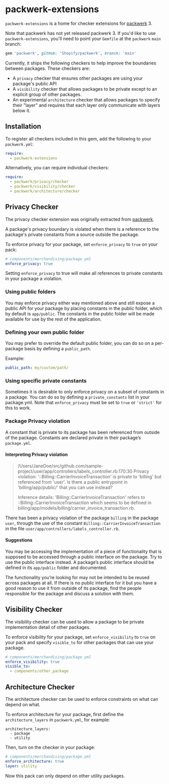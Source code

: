 # packwerk-extensions

`packwerk-extensions` is a home for checker extensions for [packwerk](https://github.com/Shopify/packwerk) 3.

Note that packwerk has not yet released packwerk 3. If you'd like to use `packwerk-extensions`, you'll need to point your `Gemfile` at the `packwerk` `main` branch:
```ruby
gem 'packwerk', github: 'Shopify/packwerk', branch: 'main'
```

Currently, it ships the following checkers to help improve the boundaries between packages. These checkers are:
- A `privacy` checker that ensures other packages are using your package's public API
- A `visibility` checker that allows packages to be private except to an explicit group of other packages.
- An experimental `architecture` checker that allows packages to specify their "layer" and requires that each layer only communicate with layers below it.

## Installation

To register all checkers included in this gem, add the following to your `packwerk.yml`:

```yaml
require:
  - packwerk-extensions
```

Alternatively, you can require individual checkers:

```yaml
require:
  - packwerk/privacy/checker
  - packwerk/visibility/checker
  - packwerk/architecture/checker
```

## Privacy Checker
The privacy checker extension was originally extracted from [packwerk](https://github.com/Shopify/packwerk).

A package's privacy boundary is violated when there is a reference to the package's private constants from a source outside the package.

To enforce privacy for your package, set `enforce_privacy` to `true` on your pack:

```yaml
# components/merchandising/package.yml
enforce_privacy: true
```

Setting `enforce_privacy` to true will make all references to private constants in your package a violation.

### Using public folders
You may enforce privacy either way mentioned above and still expose a public API for your package by placing constants in the public folder, which by default is `app/public`. The constants in the public folder will be made available for use by the rest of the application.

### Defining your own public folder

You may prefer to override the default public folder, you can do so on a per-package basis by defining a `public_path`.

Example:

```yaml
public_path: my/custom/path/
```

### Using specific private constants
Sometimes it is desirable to only enforce privacy on a subset of constants in a package. You can do so by defining a `private_constants` list in your package.yml. Note that `enforce_privacy` must be set to `true` or `'strict'` for this to work.

### Package Privacy violation
A constant that is private to its package has been referenced from outside of the package. Constants are declared private in their package’s `package.yml`.

#### Interpreting Privacy violation

> /Users/JaneDoe/src/github.com/sample-project/user/app/controllers/labels_controller.rb:170:30
> Privacy violation: '::Billing::CarrierInvoiceTransaction' is private to 'billing' but referenced from 'user'.
> Is there a public entrypoint in 'billing/app/public/' that you can use instead?
>
> Inference details: 'Billing::CarrierInvoiceTransaction' refers to ::Billing::CarrierInvoiceTransaction which seems to be defined in billing/app/models/billing/carrier_invoice_transaction.rb.

There has been a privacy violation of the package `billing` in the package `user`, through the use of the constant `Billing::CarrierInvoiceTransaction` in the file `user/app/controllers/labels_controller.rb`.

#### Suggestions
You may be accessing the implementation of a piece of functionality that is supposed to be accessed through a public interface on the package. Try to use the public interface instead. A package’s public interface should be defined in its `app/public` folder and documented.

The functionality you’re looking for may not be intended to be reused across packages at all. If there is no public interface for it but you have a good reason to use it from outside of its package, find the people responsible for the package and discuss a solution with them.

## Visibility Checker
The visibility checker can be used to allow a package to be private implementation detail of other packages.

To enforce visibility for your package, set `enforce_visibility` to `true` on your pack and specify `visible_to` for other packages that can use your package.

```yaml
# components/merchandising/package.yml
enforce_visibility: true
visible_to:
  - components/other_package
```

## Architecture Checker
The architecture checker can be used to enforce constraints on what can depend on what.

To enforce architecture for your package, first define the `architecture_layers` in `packwerk.yml`, for example:
```
architecture_layers:
  - package
  - utility
```

Then, turn on the checker in your package:
```yaml
# components/merchandising/package.yml
enforce_architecture: true
layer: utility
```

Now this pack can only depend on other utility packages.
